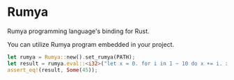 # Rumya
Rumya programming language's binding for Rust.

You can utilize Rumya program embedded in your project.
```rust
let rumya = Rumya::new().set_rumya(PATH);
let result = rumya.eval::<i32>("let x = 0. for i in 1 ~ 10 do x += i. x");
assert_eq!(result, Some(45));
```
